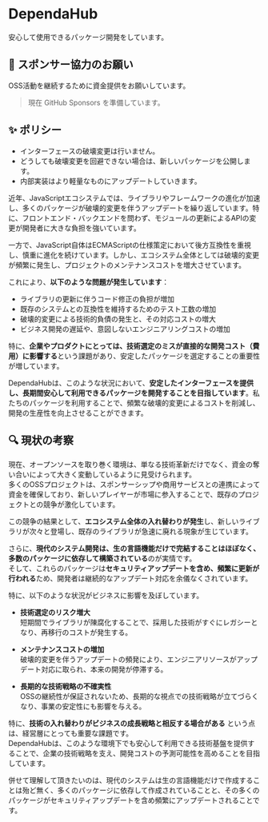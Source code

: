 # DependaHub

安心して使用できるパッケージ開発をしています。

## 💖 スポンサー協力のお願い

OSS活動を継続するために資金提供をお願いしています。

> 現在 GitHub Sponsors を準備しています。

## ✨ ポリシー

- インターフェースの破壊変更は行いません。
- どうしても破壊変更を回避できない場合は、新しいパッケージを公開します。
- 内部実装はより軽量なものにアップデートしていきます。

近年、JavaScriptエコシステムでは、ライブラリやフレームワークの進化が加速し、多くのパッケージが破壊的変更を伴うアップデートを繰り返しています。特に、フロントエンド・バックエンドを問わず、モジュールの更新によるAPIの変更が開発者に大きな負担を強いています。

一方で、JavaScript自体はECMAScriptの仕様策定において後方互換性を重視し、慎重に進化を続けています。しかし、エコシステム全体としては破壊的変更が頻繁に発生し、プロジェクトのメンテナンスコストを増大させています。

これにより、**以下のような問題が発生しています**：
- ライブラリの更新に伴うコード修正の負担が増加
- 既存のシステムとの互換性を維持するためのテスト工数の増加
- 破壊的変更による技術的負債の発生と、その対応コストの増大
- ビジネス開発の遅延や、意図しないエンジニアリングコストの増加

特に、**企業やプロダクトにとっては、技術選定のミスが直接的な開発コスト（費用）に影響する**という課題があり、安定したパッケージを選定することの重要性が増しています。

DependaHubは、このような状況において、**安定したインターフェースを提供し、長期間安心して利用できるパッケージを開発することを目指しています**。私たちのパッケージを利用することで、頻繁な破壊的変更によるコストを削減し、開発の生産性を向上させることができます。

## 🔍 現状の考察

現在、オープンソースを取り巻く環境は、単なる技術革新だけでなく、資金の奪い合いによって大きく変動しているように見受けられます。  
多くのOSSプロジェクトは、スポンサーシップや商用サービスとの連携によって資金を確保しており、新しいプレイヤーが市場に参入することで、既存のプロジェクトとの競争が激化しています。  

この競争の結果として、**エコシステム全体の入れ替わりが発生**し、新しいライブラリが次々と登場し、既存のライブラリが急速に廃れる現象が生じています。  

さらに、**現代のシステム開発は、生の言語機能だけで完結することはほぼなく、多数のパッケージに依存して構築されている**のが実情です。  
そして、これらのパッケージは**セキュリティアップデートを含め、頻繁に更新が行われる**ため、開発者は継続的なアップデート対応を余儀なくされています。  

特に、以下のような状況がビジネスに影響を及ぼしています。  

- **技術選定のリスク増大**  
  短期間でライブラリが陳腐化することで、採用した技術がすぐにレガシーとなり、再移行のコストが発生する。  

- **メンテナンスコストの増加**  
  破壊的変更を伴うアップデートの頻発により、エンジニアリソースがアップデート対応に取られ、本来の開発が停滞する。  

- **長期的な技術戦略の不確実性**  
  OSSの継続性が保証されないため、長期的な視点での技術戦略が立てづらくなり、事業の安定性にも影響を与える。  

特に、**技術の入れ替わりがビジネスの成長戦略と相反する場合がある** という点は、経営層にとっても重要な課題です。  
DependaHubは、このような環境下でも安心して利用できる技術基盤を提供することで、企業の技術戦略を支え、開発コストの予測可能性を高めることを目指しています。  

併せて理解して頂きたいのは、現代のシステムは生の言語機能だけで作成することは殆ど無く、多くのパッケージに依存して作成されていることと、その多くのパッケージがセキュリティアップデートを含め頻繁にアップデートされることです。
